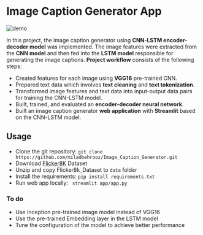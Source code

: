 # Image Caption Generator App 
![demo](demo.gif)

In this project, the image caption generator using **CNN-LSTM encoder-decoder model** was implemented. The image features were extracted from the **CNN model** and then fed into the **LSTM model** responsible for generating the image captions. **Project workflow** consists of the following steps:

- Created features for each image using **VGG16** pre-trained CNN.
- Prepared text data which involves **text cleaning** and **text tokenization**.
- Transformed image features and text data into input-output data pairs for training the CNN-LSTM model.
- Built, trained, and evaluated an **encoder-decoder neural network**.
- Built an image caption generator **web application** with **Streamlit** based on the CNN-LSTM model.

## Usage 
- Clone the git repository: ```git clone https://github.com/miladbehrooz/Image_Caption_Generator.git```
- Download [Flicker8K](https://github.com/jbrownlee/Datasets/releases/download/Flickr8k/Flickr8k_Dataset.zip) Dataset
- Unzip and copy Flicker8k_Dataset to ```data``` folder
- Install the requirements: ```pip install requirements.txt```
- Run web app locally: ``` streamlit app/app.py```

### To do
- Use Inception pre-trained image model instead of VGG16
- Use the pre-trained Embedding layer in the LSTM model
- Tune the configuration of the model to achieve better performance
